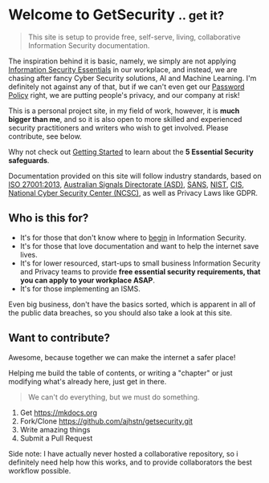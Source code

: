 # Welcome to GetSecurity <small class="text-muted">.. get it?</small>

> This site is setup to provide free, self-serve, living, collaborative Information Security documentation.  

The inspiration behind it is basic, namely, we simply are not applying [Information Security Essentials](start-here.md) in our workplace, and instead, we are chasing after fancy Cyber Security solutions, AI and Machine Learning.  I'm definitely not against any of that, but if we can't even get our [Password Policy](password-policy.md) right, we are putting people's privacy, and our company at risk!

This is a personal project site, in my field of work, however, it is **much bigger than me**, and so it is also open to more skilled and experienced security practitioners and writers who wish to get involved.  Please contribute, see below.
 
Why not check out [Getting Started](start-here.md) to learn about the **5 Essential Security safeguards**.

Documentation provided on this site will follow industry standards, based on [ISO 27001:2013](https://www.iso.org/home.html), [Australian Signals Directorate (ASD)](https://www.asd.gov.au/infosec/acsc.htm),  [SANS](https://www.sans.org/), [NIST](https://www.nist.gov/), [CIS](https://www.cisecurity.org/controls/), [National Cyber Security Center (NCSC)](https://www.ncsc.gov.uk/), as well as Privacy Laws like GDPR.

## Who is this for?

* It's for those that don't know where to [begin](start-here.md) in Information Security.
* It's for those that love documentation and want to help the internet save lives.
* It's for lower resourced, start-ups to small business Information Security and Privacy teams to provide **free essential security requirements, that you can apply to your workplace ASAP**.
* It's for those implementing an ISMS.

Even big business, don't have the basics sorted, which is apparent in all of the public data breaches, so you should also take a look at this site.

## Want to contribute?

Awesome, because together we can make the internet a safer place!

Helping me build the table of contents, or writing a "chapter" or just modifying what's already here, just get in there.

> We can't do everything, but we must do something.

1. Get https://mkdocs.org
2. Fork/Clone https://github.com/ajhstn/getsecurity.git
3. Write amazing things
4. Submit a Pull Request

<div class="alert alert-info" role="alert">
Side note:  I have actually never hosted a collaborative repository, so i definitely need help how this works, and to provide collaborators the best workflow possible.</div>